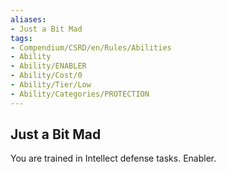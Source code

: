 ```yaml
---
aliases:
- Just a Bit Mad
tags:
- Compendium/CSRD/en/Rules/Abilities
- Ability
- Ability/ENABLER
- Ability/Cost/0
- Ability/Tier/Low
- Ability/Categories/PROTECTION
---
```


  
## Just a Bit Mad  
You are trained in Intellect defense tasks. Enabler. 
